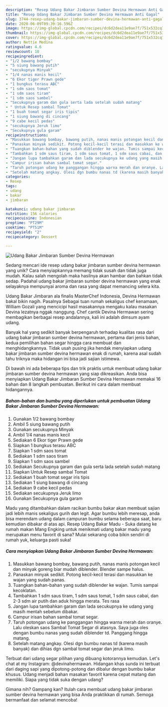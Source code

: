 ```yaml
---
description: "Resep Udang Bakar Jimbaran Sumber Devina Hermawan Anti Gagal"
title: "Resep Udang Bakar Jimbaran Sumber Devina Hermawan Anti Gagal"
slug: 3744-resep-udang-bakar-jimbaran-sumber-devina-hermawan-anti-gagal
date: 2020-06-09T09:39:16.596Z
image: https://img-global.cpcdn.com/recipes/dc6d2dea11e9ae7f/751x532cq70/udang-bakar-jimbaran-sumber-devina-hermawan-foto-resep-utama.jpg
thumbnail: https://img-global.cpcdn.com/recipes/dc6d2dea11e9ae7f/751x532cq70/udang-bakar-jimbaran-sumber-devina-hermawan-foto-resep-utama.jpg
cover: https://img-global.cpcdn.com/recipes/dc6d2dea11e9ae7f/751x532cq70/udang-bakar-jimbaran-sumber-devina-hermawan-foto-resep-utama.jpg
author: Nettie Medina
ratingvalue: 4.6
reviewcount: 10
recipeingredient:
- "1/2 bawang bombay"
- "5 siung bawang putih"
- "secukupnya Minyak"
- "1/4 nanas manis kecil"
- "6 Ekor tiger Prawn gede"
- "1 bungkus terasu ABC"
- "1 sdm saos tomat"
- "1 sdm saos tiram"
- "1 sdm saos sambel"
- "Secukupnya garam dan gula serta lada setelah sudah matang"
- " Untuk Resep sambal Tomat"
- "1 buah tomat segar iris tipis"
- "1 siung bawang di cincang"
- "9 cabe kecil pedas"
- "secukupnya Jeruk limo"
- "Secukupnya gula garam"
recipeinstructions:
- "Masukkan bawang bombay, bawang putih, nanas manis potongan kecil dan minyak goreng biar mudah diblender. Blender sampe halus."
- "Panaskan minyak sedikit. Potong kecil-kecil terasi dan masukkan ke wajan yang sudah panas."
- "Tuangkan bahan-bahan yang sudah diblender ke wajan. Tumis sampai kecoklatan."
- "Tambahkan 1 sdm saus tiram, 1 sdm saus tomat, 1 sdm saus cabai, dan 2-3 sdm air putih dan aduk hingga merata. Tes rasa"
- "Jangan lupa tambahkan garam dan lada secukupnya ke udang yang masih mentah sebelum dibakar."
- "Campur irisan bahan sambal tomat segar."
- "Taruh potongan udang ke panggangan hingga warna merah dan oranye. Lalu oleskan saos Sambal Tomat Segar di atasnya. Saya juga oles dengan bumbu nanas yang sudah diblender td. Panggang hingga matang."
- "Setelah matang angkay. Olesi dgn bumbu nanas td (karena masih banyak) dan dihias dgn sambal tomat segar dan jeruk limo."
categories:
- Resep
tags:
- udang
- bakar
- jimbaran

katakunci: udang bakar jimbaran 
nutrition: 156 calories
recipecuisine: Indonesian
preptime: "PT29M"
cooktime: "PT51M"
recipeyield: "2"
recipecategory: Dessert

---
```



![Udang Bakar Jimbaran Sumber Devina Hermawan](https://img-global.cpcdn.com/recipes/dc6d2dea11e9ae7f/751x532cq70/udang-bakar-jimbaran-sumber-devina-hermawan-foto-resep-utama.jpg)

Sedang mencari ide resep udang bakar jimbaran sumber devina hermawan yang unik? Cara menyiapkannya memang tidak susah dan tidak juga mudah. Kalau salah mengolah maka hasilnya akan hambar dan bahkan tidak sedap. Padahal udang bakar jimbaran sumber devina hermawan yang enak selayaknya mempunyai aroma dan rasa yang dapat memancing selera kita.

Udang Bakar Jimbaran ala finalis MasterChef Indonesia, Devina Hermawan bakal bikin nagih. Pasalnya Sebagai tuan rumah sekaligus chef kenamaan, William Gozali yang mencicipi hasil masakannya mengaku kalau masakan Devina lezatnya nggak nanggung. Chef cantik Devina Hermawan sering membagikan berbagai resep andalannya, kali ini adalah dimsum ayam udang.

Banyak hal yang sedikit banyak berpengaruh terhadap kualitas rasa dari udang bakar jimbaran sumber devina hermawan, pertama dari jenis bahan, kedua pemilihan bahan segar hingga cara membuat dan menghidangkannya. Tidak usah pusing jika hendak menyiapkan udang bakar jimbaran sumber devina hermawan enak di rumah, karena asal sudah tahu triknya maka hidangan ini bisa jadi sajian istimewa.


Di bawah ini ada beberapa tips dan trik praktis untuk membuat udang bakar jimbaran sumber devina hermawan yang siap dikreasikan. Anda bisa menyiapkan Udang Bakar Jimbaran Sumber Devina Hermawan memakai 16 bahan dan 8 langkah pembuatan. Berikut ini cara dalam membuat hidangannya.

<!--inarticleads1-->

##### Bahan-bahan dan bumbu yang diperlukan untuk pembuatan Udang Bakar Jimbaran Sumber Devina Hermawan:

1. Gunakan 1/2 bawang bombay
1. Ambil 5 siung bawang putih
1. Gunakan secukupnya Minyak
1. Ambil 1/4 nanas manis kecil
1. Sediakan 6 Ekor tiger Prawn gede
1. Siapkan 1 bungkus terasu ABC
1. Siapkan 1 sdm saos tomat
1. Sediakan 1 sdm saos tiram
1. Siapkan 1 sdm saos sambel
1. Sediakan Secukupnya garam dan gula serta lada setelah sudah matang
1. Siapkan  Untuk Resep sambal Tomat
1. Sediakan 1 buah tomat segar iris tipis
1. Sediakan 1 siung bawang di cincang
1. Sediakan 9 cabe kecil pedas
1. Sediakan secukupnya Jeruk limo
1. Gunakan Secukupnya gula garam


Madu yang ditambahkan dalam racikan bumbu bakar akan membuat sajian jadi lebih manis sekaligus gurih dan legit. Agar bumbu lebih meresap, anda bisa merendam udang dalam campuran bumbu selama beberapa saat, baru kemudian dibakar di atas api. Resep Udang Bakar Madu - Suka datang ke rumah makan Mang Engking untuk menikmati udang bakar madu yang merupakan menu favorit di sana? Mulai sekarang coba bikin sendiri di rumah yuk, keluarga pasti suka! 

<!--inarticleads2-->

##### Cara menyiapkan Udang Bakar Jimbaran Sumber Devina Hermawan:

1. Masukkan bawang bombay, bawang putih, nanas manis potongan kecil dan minyak goreng biar mudah diblender. Blender sampe halus.
1. Panaskan minyak sedikit. Potong kecil-kecil terasi dan masukkan ke wajan yang sudah panas.
1. Tuangkan bahan-bahan yang sudah diblender ke wajan. Tumis sampai kecoklatan.
1. Tambahkan 1 sdm saus tiram, 1 sdm saus tomat, 1 sdm saus cabai, dan 2-3 sdm air putih dan aduk hingga merata. Tes rasa
1. Jangan lupa tambahkan garam dan lada secukupnya ke udang yang masih mentah sebelum dibakar.
1. Campur irisan bahan sambal tomat segar.
1. Taruh potongan udang ke panggangan hingga warna merah dan oranye. Lalu oleskan saos Sambal Tomat Segar di atasnya. Saya juga oles dengan bumbu nanas yang sudah diblender td. Panggang hingga matang.
1. Setelah matang angkay. Olesi dgn bumbu nanas td (karena masih banyak) dan dihias dgn sambal tomat segar dan jeruk limo.


Terbuat dari udang segar pilihan yang dibuang kotorannya kemudian. Let&#39;s chat at my Instagram: @devinahermawan. Hidangan khas sunda ini terbuat dari daging sapi yang dipotong-potong dan dibalur dengan bumbu bakar khusus. Udang menjadi bahan masakan favorit karena cepat matang dan memiliki. Siapa yang tidak suka dengan udang? 

Gimana nih? Gampang kan? Itulah cara membuat udang bakar jimbaran sumber devina hermawan yang bisa Anda praktikkan di rumah. Semoga bermanfaat dan selamat mencoba!
